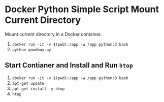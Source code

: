 # Docker Python Simple Script Mount Current Directory

Mount current directory in a Docker container.

1. `docker run -it -v $(pwd):/app -w /app python:3 bash`
1. `python goodbuy.py`

## Start Contianer and Install and Run `htop`
1. `docker run -it -v $(pwd):/app -w /app python:3 bash`
1. `apt-get update`
1. `apt-get install -y htop`
1. `htop`
